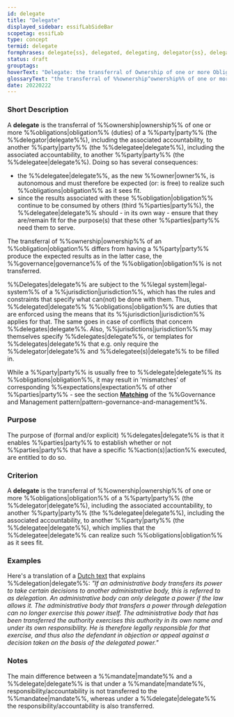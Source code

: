 ```yaml
---
id: delegate
title: "Delegate"
displayed_sidebar: essifLabSideBar
scopetag: essifLab
type: concept
termid: delegate
formphrases: delegate{ss}, delegated, delegating, delegator{ss}, delegatee{ss}
status: draft
grouptags:
hoverText: "Delegate: the transferral of Ownership of one or more Obligations of a Party (the Delegator), including the associated accountability, to another Party (the Delegatee), which implies that the Delegatee can realize such Obligations as it sees fit."
glossaryText: "the transferral of %%ownership^ownership%% of one or more %%obligations^obligation%% of a %%party^party%% (the %%delegator^delegate%%), including the associated accountability, to another %%party^party%% (the %%delegatee^delegate%%)), which implies that the %%delegatee^delegate%% can realize such %%obligations^obligation%% as it sees fit."
date: 20220222
---
```


### Short Description
A **delegate** is the transferral of %%ownership|ownership%% of one or more %%obligations|obligation%% (duties) of a %%party|party%% (the %%delegator|delegate%%), including the associated accountability, to another %%party|party%% (the %%delegatee|delegate%%), including the associated accountability, to another %%party|party%% (the %%delegatee|delegate%%). Doing so has several consequences:

- the %%delegatee|delegate%%, as the new %%owner|owner%%, is autonomous and must therefore be expected (or: is free) to realize such %%obligations|obligation%% as it sees fit.
- since the results associated with these %%obligation|obligation%% continue to be consumed by others (third %%parties|party%%), the %%delegatee|delegate%% should - in its own way - ensure that they are/remain fit for the purpose(s) that these other %%parties|party%% need them to serve.

The transferral of %%ownership|ownership%% of an %%obligation|obligation%% differs from having a %%party|party%% produce the expected results as in the latter case, the %%governance|governance%% of the %%obligation|obligation%% is not transferred.

%%Delegates|delegate%% are subject to the %%legal system|legal-system%% of a %%jurisdiction|jurisdiction%%, which has the rules and constraints that specify what can(not) be done with them. Thus, %%delegated|delegate%% %%obligations|obligation%% are duties that are enforced using the means that its %%jurisdiction|jurisdiction%% applies for that. The same goes in case of conflicts that concern %%delegates|delegate%%. Also, %%jurisdictions|jurisdiction%% may themselves specify %%delegates|delegate%%, or templates for %%delegates|delegate%% that e.g. only require the %%delegator|delegate%% and %%delegatee(s)|delegate%% to be filled in.

While a %%party|party%% is usually free to %%delegate|delegate%% its %%obligations|obligation%%, it may result in 'mismatches' of corresponding %%expectations|expectation%% of other %%parties|party%% - see the section **[Matching](pattern-governance-and-management#matching)** of the %%Governance and Management pattern|pattern-governance-and-management%%.


### Purpose
The purpose of (formal and/or explicit) %%delegates|delegate%% is that it enables %%parties|party%% to establish whether or not %%parties|party%% that have a specific %%action(s)|action%% executed, are entitled to do so.

### Criterion
A **delegate** is the transferral of %%ownership|ownership%% of one or more %%obligations|obligation%% of a %%party|party%% (the %%delegator|delegate%%), including the associated accountability, to another %%party|party%% (the %%delegatee|delegate%%), including the associated accountability, to another %%party|party%% (the %%delegatee|delegate%%), which implies that the %%delegatee|delegate%% can realize such %%obligations|obligation%% as it sees fit.

### Examples

Here's a translation of a [Dutch text](https://www.vijverbergadvocaten.nl/bestuursrecht/algemeen-bestuursrecht/mandaat-delegatie-en-volmacht) that explains %%delegation|delegate%%: *"If an administrative body transfers its power to take certain decisions to another administrative body, this is referred to as delegation. An administrative body can only delegate a power if the law allows it. The administrative body that transfers a power through delegation can no longer exercise this power itself. The administrative body that has been transferred the authority exercises this authority in its own name and under its own responsibility. He is therefore legally responsible for that exercise, and thus also the defendant in objection or appeal against a decision taken on the basis of the delegated power."*

### Notes

The main difference between a %%mandate|mandate%% and a %%delegate|delegate%% is that under a %%mandate|mandate%%, responsibility/accountability is not transferred to the %%mandatee|mandate%%, whereas under a %%delegate|delegate%% the responsibility/accountability is also transferred.